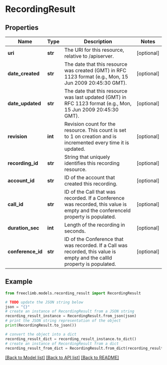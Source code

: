 # RecordingResult


## Properties

Name | Type | Description | Notes
------------ | ------------- | ------------- | -------------
**uri** | **str** | The URI for this resource, relative to /apiserver. | [optional] 
**date_created** | **str** | The date that this resource was created (GMT) in RFC 1123 format (e.g., Mon, 15 Jun 2009 20:45:30 GMT). | [optional] 
**date_updated** | **str** | The date that this resource was last updated (GMT) in RFC 1123 format (e.g., Mon, 15 Jun 2009 20:45:30 GMT). | [optional] 
**revision** | **int** | Revision count for the resource. This count is set to 1 on creation and is incremented every time it is updated. | [optional] 
**recording_id** | **str** | String that uniquely identifies this recording resource. | [optional] 
**account_id** | **str** | ID of the account that created this recording. | [optional] 
**call_id** | **str** | ID of the Call that was recorded. If a Conference was recorded, this value is empty and the conferenceId property is populated. | [optional] 
**duration_sec** | **int** | Length of the recording in seconds. | [optional] 
**conference_id** | **str** | ID of the Conference that was recorded. If a Call was recorded, this value is empty and the callId property is populated. | [optional] 

## Example

```python
from freeclimb.models.recording_result import RecordingResult

# TODO update the JSON string below
json = "{}"
# create an instance of RecordingResult from a JSON string
recording_result_instance = RecordingResult.from_json(json)
# print the JSON string representation of the object
print(RecordingResult.to_json())

# convert the object into a dict
recording_result_dict = recording_result_instance.to_dict()
# create an instance of RecordingResult from a dict
recording_result_from_dict = RecordingResult.from_dict(recording_result_dict)
```
[[Back to Model list]](../README.md#documentation-for-models) [[Back to API list]](../README.md#documentation-for-api-endpoints) [[Back to README]](../README.md)


